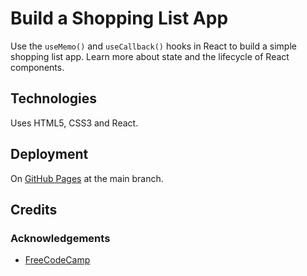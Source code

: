 # Build a Shopping List App

Use the `useMemo()` and `useCallback()` hooks in React to build a simple shopping list app.  Learn more about state and the lifecycle of React components.

## Technologies

Uses HTML5, CSS3 and React.

## Deployment

On [GitHub Pages](https://derektypist.github.io/build-a-shopping-list-app) at the main branch.

## Credits

### Acknowledgements

- [FreeCodeCamp](https://www.freecodecamp.org)
